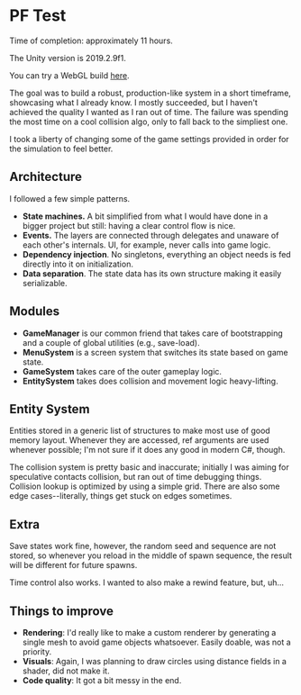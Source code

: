 # PF Test
Time of completion: approximately 11 hours.

The Unity version is 2019.2.9f1.

You can try a WebGL build [here](http://micktu.github.io/PFTest/index.html).


The goal was to build a robust, production-like system in a short timeframe, showcasing what I already know. I mostly succeeded, but I haven't achieved the quality I wanted as I ran out of time. The failure was spending the most time on a cool collision algo, only to fall back to the simpliest one.

I took a liberty of changing some of the game settings provided in order for the simulation to feel better.

## Architecture
I followed a few simple patterns.
* **State machines.** A bit simplified from what I would have done in a bigger project but still: having a clear control flow is nice.
* **Events.** The layers are connected through delegates and unaware of each other's internals. UI, for example, never calls into game logic.
* **Dependency injection**. No singletons, everything an object needs is fed directly into it on initialization.
* **Data separation**. The state data has its own structure making it easily serializable.
## Modules
* **GameManager** is our common friend that takes care of bootstrapping and a couple of global utilities (e.g., save-load).
* **MenuSystem** is a screen system that switches its state based on game state.
* **GameSystem** takes care of the outer gameplay logic.
* **EntitySystem** takes does collision and movement logic heavy-lifting.
## Entity System
Entities stored in a generic list of structures to make most use of good memory layout. Whenever they are accessed, ref arguments are used whenever possible; I'm not sure if it does any good in modern C#, though.

The collision system is pretty basic and inaccurate; initially I was aiming for speculative contacts collision, but ran out of time debugging things. Collision lookup is optimized by using a simple grid. There are also some edge cases--literally, things get stuck on edges sometimes.
## Extra
Save states work fine, however, the random seed and sequence are not stored, so whenever you reload in the middle of spawn sequence, the result will be different for future spawns.

Time control also works. I wanted to also make a rewind feature, but, uh...
## Things to improve
* **Rendering**: I'd really like to make a custom renderer by generating a single mesh to avoid game objects whatsoever. Easily doable, was not a priority.
* **Visuals**: Again, I was planning to draw circles using distance fields in a shader, did not make it.
* **Code quality**: It got a bit messy in the end.
